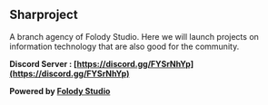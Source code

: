 
## Sharproject
A branch agency of Folody Studio. Here we will launch projects on information technology that are also good for the community.

**Discord Server : [https://discord.gg/FYSrNhYp](https://discord.gg/FYSrNhYp)**

**Powered by [Folody Studio](https://github.com/Folody-Team)**

